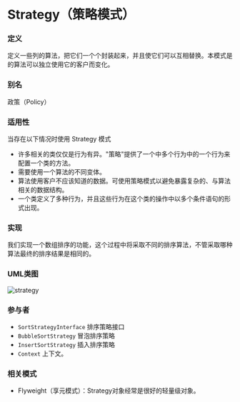 # Strategy（策略模式）

### 定义
定义一些列的算法，把它们一个个封装起来，并且使它们可以互相替换。本模式是的算法可以独立使用它的客户而变化。

### 别名
政策（Policy）

### 适用性
当存在以下情况时使用 Strategy 模式
* 许多相关的类仅仅是行为有异。"策略"提供了一个中多个行为中的一个行为来配置一个类的方法。
* 需要使用一个算法的不同变体。
* 算法使用客户不应该知道的数据。可使用策略模式以避免暴露复杂的、与算法相关的数据结构。
* 一个类定义了多种行为，并且这些行为在这个类的操作中以多个条件语句的形式出现。

### 实现
我们实现一个数组排序的功能，这个过程中将采取不同的排序算法，不管采取哪种算法最终的排序结果是相同的。

### UML类图
![strategy](http://ohtd7tndv.bkt.clouddn.com/dp_strategy.png)

### 参与者
* `SortStrategyInterface` 排序策略接口
* `BubbleSortStrategy` 冒泡排序策略
* `InsertSortStrategy` 插入排序策略
* `Context` 上下文。

### 相关模式
* Flyweight（享元模式）：Strategy对象经常是很好的轻量级对象。